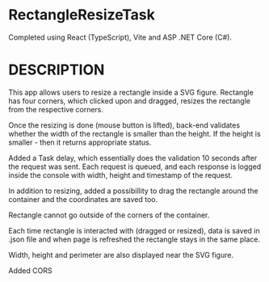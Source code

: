 # RectangleResizeTask

Completed using React (TypeScript), Vite and ASP .NET Core (C#).

# DESCRIPTION

This app allows users to resize a rectangle inside a SVG figure. Rectangle has four corners, which clicked upon and dragged, resizes the rectangle from the respective corners.

Once the resizing is done (mouse button is lifted), back-end validates whether the width of the rectangle is smaller than the height. If the height is smaller - then it returns appropriate status.

Added a Task delay, which essentially does the validation 10 seconds after the request was sent. Each request is queued, and each response is logged inside the console with width, height and timestamp of the request.

In addition to resizing, added a possibillity to drag the rectangle around the container and the coordinates are saved too.

Rectangle cannot go outside of the corners of the container.

Each time rectangle is interacted with (dragged or resized), data is saved in .json file and when page is refreshed the rectangle stays in the same place.

Width, height and perimeter are also displayed near the SVG figure.

Added CORS








